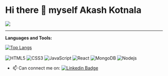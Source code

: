# Hi there 👋 myself Akash Kotnala  
![](https://komarev.com/ghpvc/?username=akash-007-kotnala&color=green&label=PROFILE+VIEWS)

- - - 
<!--
**akash-007-kotnala/akash-007-kotnala** is a ✨ _special_ ✨ repository because its `README.md` (this file) appears on your GitHub profile.

Here are some ideas to get you started:

- 🔭 I’m currently working on ...
- 🌱 I’m currently learning ...
- 👯 I’m looking to collaborate on ...
- 🤔 I’m looking for help with ...
- 💬 Ask me about ...
- 📫 How to reach me: ...
- 😄 Pronouns: ...
- ⚡ Fun fact: ...
- ⚡ Can visit My Creation : [skyNotes](http://sky-notes.herokuapp.com/)
-->

**Languages and Tools:**  
  
[![Top Langs](https://github-readme-stats.vercel.app/api/top-langs/?username=akash-007-kotnala&layout=compact)](https://github.com/akash-007-kotnala?tab=repositories)
<br/> <br/>
![HTML5](https://img.shields.io/badge/-HTML5-%23E44D27?style=flat-square&logo=html5&logoColor=ffffff)
![CSS3](https://img.shields.io/badge/-CSS3-%231572B6?style=flat-square&logo=css3)
![JavaScript](https://img.shields.io/badge/-JavaScript-%23F7DF1C?style=flat-square&logo=javascript&logoColor=000000&labelColor=%23F7DF1C&color=%23FFCE5A)
![React](https://img.shields.io/badge/-React-%23282C34?style=flat-square&logo=react)
  <img alt="MongoDB" src="https://img.shields.io/badge/-MongoDB-13aa52?style=flat-square&logo=mongodb&logoColor=white" />
  <img alt="Nodejs" src="https://img.shields.io/badge/-Nodejs-43853d?style=flat-square&logo=Node.js&logoColor=white" />


- 📫 Can connect me on: [![Linkedin Badge](https://img.shields.io/badge/-AkashKotnala-blue?style=flat-square&logo=Linkedin&logoColor=white&link=https://www.linkedin.com/in/akash-kotnala-b84274188/)](https://www.linkedin.com/in/akash-kotnala-b84274188/)








